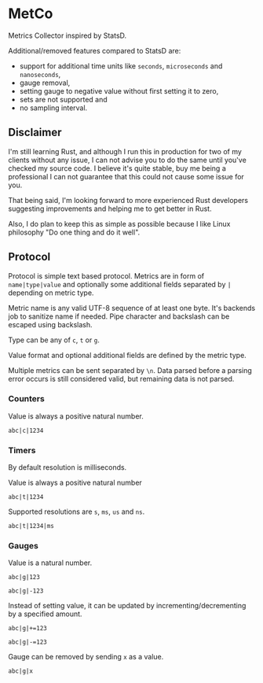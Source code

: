 # MetCo

Metrics Collector inspired by StatsD.

Additional/removed features compared to StatsD are:

- support for additional time units like `seconds`, `microseconds` and `nanoseconds`,
- gauge removal,
- setting gauge to negative value without first setting it to zero,
- sets are not supported and
- no sampling interval.

## Disclaimer

I'm still learning Rust, and although I run this in production for two of my clients without any issue, I can not advise you to do the same until you've checked my source code. I believe it's quite stable, buy me being a professional I can not guarantee that this could not cause some issue for you.

That being said, I'm looking forward to more experienced Rust developers suggesting improvements and helping me to get better in Rust.

Also, I do plan to keep this as simple as possible because I like Linux philosophy "Do one thing and do it well".

## Protocol

Protocol is simple text based protocol. Metrics are in form of `name|type|value` and optionally some additional fields separated by `|` depending on metric type.

Metric name is any valid UTF-8 sequence of at least one byte. It's backends job to sanitize name if needed. Pipe character and backslash can be escaped using backslash.

Type can be any of `c`, `t` or `g`.

Value format and optional additional fields are defined by the metric type.

Multiple metrics can be sent separated by `\n`. Data parsed before a parsing error occurs is still considered valid, but remaining data is not parsed.

### Counters

Value is always a positive natural number.

```
abc|c|1234
```

### Timers

By default resolution is milliseconds.

Value is always a positive natural number

```
abc|t|1234
```

Supported resolutions are `s`, `ms`, `us` and `ns`.

```
abc|t|1234|ms
```

### Gauges

Value is a natural number.

```
abc|g|123
```

```
abc|g|-123
```

Instead of setting value, it can be updated by incrementing/decrementing by a specified amount.

```
abc|g|+=123
```

```
abc|g|-=123
```

Gauge can be removed by sending `x` as a value.

```
abc|g|x
```

